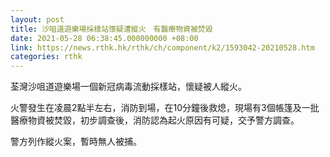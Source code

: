 ```yaml
---
layout: post
title: 沙咀道遊樂場採樣站懷疑遭縱火　有醫療物資被焚毀
date: 2021-05-28 06:38:45.000000000 +08:00
link: https://news.rthk.hk/rthk/ch/component/k2/1593042-20210528.htm
categories: rthk
---
```


荃灣沙咀道遊樂場一個新冠病毒流動採樣站，懷疑被人縱火。

火警發生在凌晨2點半左右，消防到場，在10分鐘後救熄，現場有3個帳篷及一批醫療物資被焚毀，初步調查後，消防認為起火原因有可疑，交予警方調查。

警方列作縱火案，暫時無人被捕。
